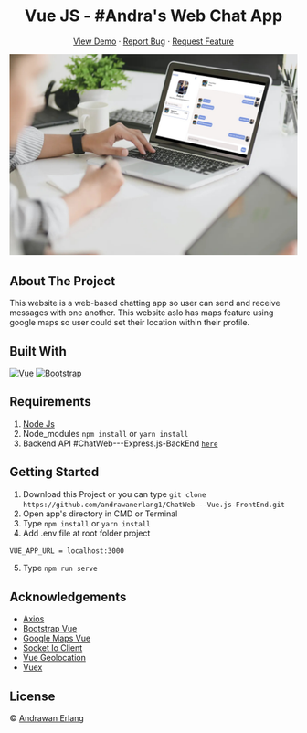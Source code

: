 <h1 align='center'>Vue JS - #Andra's Web Chat App</h1>
  <p align="center">
    <a href="https://andra-chatweb.netlify.app/">View Demo</a>
    ·
    <a href="https://github.com/andrawanerlang1/ChatWeb---Vue.js-FrontEnd/issues">Report Bug</a>
    ·
    <a href="https://github.com/andrawanerlang1/ChatWeb---Vue.js-FrontEnd/pulls">Request Feature</a>
  </p>

![Image Banner](https://raw.githubusercontent.com/andrawanerlang1/ChatWeb---Vue.js-FrontEnd/master/webchat.jpg)

## About The Project

This website is a web-based chatting app so user can send and receive messages with one another. This website aslo has maps feature using google maps so user could set their location within their profile.

## Built With

[![Vue](https://img.shields.io/badge/Vue-v2.6.11-green)](https://github.com/vuejs/vue)
[![Bootstrap](https://img.shields.io/badge/Bootstrap-v4.5.x-blue)](https://github.com/bootstrap-vue/bootstrap-vue)

## Requirements

1. <a href="https://nodejs.org/en/download/">Node Js</a>
2. Node_modules `npm install` or `yarn install`
3. Backend API #ChatWeb---Express.js-BackEnd [`here`](https://github.com/andrawanerlang1/ChatWeb---Express.js-BackEnd)

## Getting Started

1. Download this Project or you can type `git clone https://github.com/andrawanerlang1/ChatWeb---Vue.js-FrontEnd.git`
2. Open app's directory in CMD or Terminal
3. Type `npm install` or `yarn install`
4. Add .env file at root folder project

```sh
VUE_APP_URL = localhost:3000
```

5. Type `npm run serve`

## Acknowledgements

- [Axios](https://www.npmjs.com/package/axios)
- [Bootstrap Vue](https://bootstrap-vue.org)
- [Google Maps Vue](https://www.npmjs.com/package/vue2-google-maps)
- [Socket Io Client](https://socket.io/docs/v3/index.html)
- [Vue Geolocation](https://www.npmjs.com/package/vue-browser-geolocation)
- [Vuex](https://vuex.vuejs.org)

## License

© [Andrawan Erlang](https://github.com/andrawanerlang1/)
